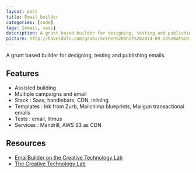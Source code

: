 ```yaml
---
layout: post
title: Email builder
categories: [code]
tags: [email, sass]
description: A grunt based builder for designing, testing and publishing emails.
picture: http://haveidols.com/grabs/Screen%20Shot%202014-09-22%20at%2013.42.16.png
---
```


A grunt based builder for designing, testing and publishing emails.

## Features
- Assisted building
- Multiple campaigns and email
- Stack : Saas, handlebars, CDN, inlining
- Templates : Ink from Zurb, Mailchimp blueprints, Mailgun transactional emails
- Tests : email, litmus
- Services : Mandrill, AWS S3 as CDN

## Resources
- [EmailBuilder on the Creative Technology Lab](http://lab.thecreativetechnology.com/projects/emailBuilder)
- [The Creative Technology Lab](http://lab.thecreativetechnology.com)